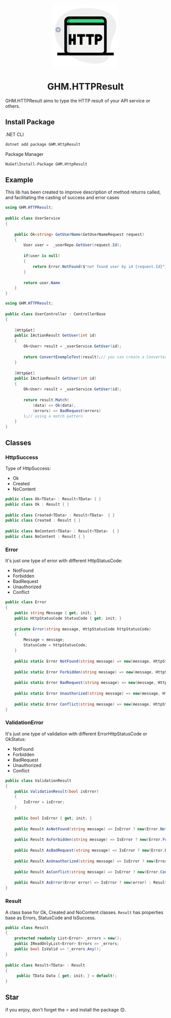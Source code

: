 <p align="center">
<img src="logo.png" alt="logo" width="200px"/>
</p>

<h1 align="center"> GHM.HTTPResult </h1>

GHM.HTTPResult aims to type the HTTP result of your API service or others.

## Install Package

.NET CLI

```sh
dotnet add package GHM.HttpResult
```

Package Manager

```sh
NuGet\Install-Package GHM.HttpResult
```

## Example

This lib has been created to improve description of method returns called, and facilitating the casting of success and error cases

```csharp
using GHM.HTTPResult;

public class UserService
{

    public Ok<string> GetUserName(GetUserNameRequest request)
    {
        User user =  _userRepo.GetUser(request.Id);

        if(user is null)
        {
            return Error.NotFound($"not found user by id {request.Id}");
        }

        return user.Name
    }
}

```

```csharp
using GHM.HTTPResult;

public class UserController : ControllerBase
{

    [HttpGet]
    public IActionResult GetUser(int id)
    {
        Ok<User> result = _userService.GetUser(id);

        return ConvertExempleTest(result);// you can create a Converter to change return from Result to Action automatically
    }

    [HttpGet]
    public IActionResult GetUser(int id)
    {
        Ok<User> result = _userService.GetUser(id);

        return result.Match(
            (data) => Ok(data),
            (errors) => BadRequest(errors)
        );// using a match pattern
    }
}

```

## Classes

### HttpSuccess

Type of HttpSuccess:

- Ok
- Created
- NoContent

```csharp
public class Ok<TData> : Result<TData> { }
public class Ok : Result { }

public class Created<TData> : Result<TData>  { }
public class Created : Result { }

public class NoContent<TData> : Result<TData>  { }
public class NoContent : Result { }

```

### Error

It's just one type of error with different HttpStatusCode:

- NotFound
- Forbidden
- BadRequest
- Unauthorized
- Conflict

```csharp
public class Error
{
    public string Message { get; init; }
    public HttpStatusCode StatusCode { get; init; }

    private Error(string message, HttpStatusCode httpStatusCode)
    {
        Message = message;
        StatusCode = httpStatusCode;
    }

    public static Error NotFound(string message) => new(message, HttpStatusCode.NotFound);

    public static Error Forbidden(string message) => new(message, HttpStatusCode.Forbidden);

    public static Error BadRequest(string message) => new(message, HttpStatusCode.BadRequest);

    public static Error Unauthorized(string message) => new(message, HttpStatusCode.Unauthorized);

    public static Error Conflict(string message) => new(message, HttpStatusCode.Conflict);
}

```

### ValidationError

It's just one type of validation with different ErrorHttpStatusCode or OkStatus:

- NotFound
- Forbidden
- BadRequest
- Unauthorized
- Conflict

```csharp
public class ValidationResult
{
    public ValidationResult(bool isError)
    {
        IsError = isError;
    }

    public bool IsError { get; init; }

    public Result AsNotFound(string message) => IsError ? new(Error.NotFound(message)) : Result.Ok;

    public Result AsForbidden(string message) => IsError ? new(Error.Forbidden(message)) : Result.Ok;

    public Result AsBadRequest(string message) => IsError ? new(Error.BadRequest(message)) : Result.Ok;

    public Result AsUnauthorized(string message) => IsError ? new(Error.Unauthorized(message)) : Result.Ok;

    public Result AsConflict(string message) => IsError ? new(Error.Conflict(message)) : Result.Ok;

    public Result AsError(Error error) => IsError ? new(error) : Result.Ok;
}
```

### Result

A class base for Ok, Created and NoContent classes.
`Result` has properties base as Errors, StatusCode and IsSuccess.

```csharp
public class Result
{
    protected readonly List<Error> _errors = new();
    public IReadOnlyList<Error> Errors => _errors;
    public bool IsValid => !_errors.Any();
}

public class Result<TData> : Result
{
     public TData Data { get; init; } = default!;
}
```

## Star

if you enjoy, don't forget the ⭐ and install the package 😊.

